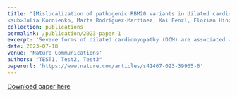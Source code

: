 ```yaml
---
title: "[Mislocalization of pathogenic RBM20 variants in dilated cardiomyopathy is caused by loss-of-interaction with Transportin-3](https://www.nature.com/articles/s41467-023-39965-6)   <br>
<sub>Julia Kornienko, Marta Rodríguez-Martínez, Kai Fenzl, Florian Hinze, Daniel Schraivogel, Markus Grosch, Brigit Tunaj, Dominik Lindenhofer, Laura Schraft, Moritz Kueblbeck, Eric Smith, Chad Mao, Emily Brown, Anjali Owens, Ardan M. Saguner, Benjamin Meder, Victoria Parikh, Michael Gotthardt & Lars M. Steinmetz</sub>"
collection: publications
permalink: /publication/2023-paper-1
excerpt: 'Severe forms of dilated cardiomyopathy (DCM) are associated with point mutations in the alternative splicing regulator RBM20 that are frequently located in the arginine/serine-rich domain (RS-domain). Such mutations can cause defective splicing and cytoplasmic mislocalization, which leads to the formation of detrimental cytoplasmic granules. Successful development of personalized therapies requires identifying the direct mechanisms of pathogenic RBM20 variants. Here, we decipher the molecular mechanism of RBM20 mislocalization and its specific role in DCM pathogenesis. We demonstrate that mislocalized RBM20 RS-domain variants retain their splice regulatory activity, which reveals that aberrant cellular localization is the main driver of their pathological phenotype. A genome-wide CRISPR knockout screen combined with image-enabled cell sorting identified Transportin-3 (TNPO3) as the main nuclear importer of RBM20. We show that the direct RBM20-TNPO3 interaction involves the RS-domain, and is disrupted by pathogenic variants. Relocalization of pathogenic RBM20 variants to the nucleus restores alternative splicing and dissolves cytoplasmic granules in cell culture and animal models. These findings provide proof-of-principle for developing therapeutic strategies to restore RBM20’s nuclear localization in RBM20-DCM patients.'
date: 2023-07-18
venue: 'Nature Communications'
authors: "TEST1, Test2, Test3"
paperurl: 'https://www.nature.com/articles/s41467-023-39965-6'
---
```


[Download paper here](https://kaifenzl.github.io/files/2023-paper-1.pdf)

